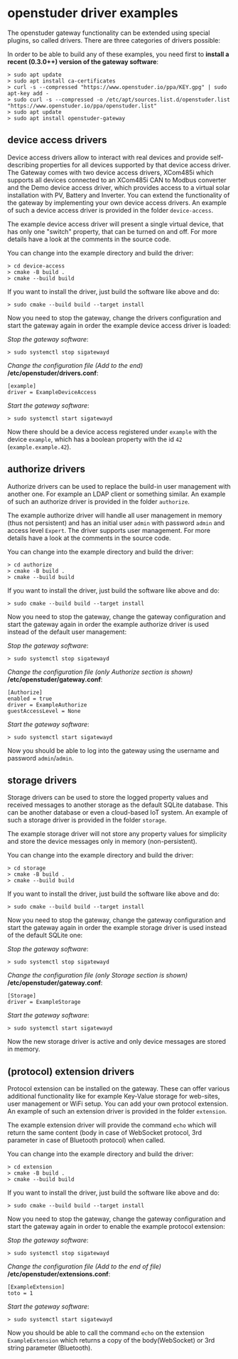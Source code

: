 # openstuder driver examples

The openstuder gateway functionality can be extended using special plugins, so called drivers. There are three categories of drivers possible:

In order to be able to build any of these examples, you need first to **install a recent (0.3.0++) version of the gateway software**:

```
> sudo apt update
> sudo apt install ca-certificates
> curl -s --compressed "https://www.openstuder.io/ppa/KEY.gpg" | sudo apt-key add -
> sudo curl -s --compressed -o /etc/apt/sources.list.d/openstuder.list "https://www.openstuder.io/ppa/openstuder.list"
> sudo apt update
> sudo apt install openstuder-gateway
```

## device access drivers

Device access drivers allow to interact with real devices and provide self-describing properties for all devices supported by that device access driver. The Gateway
comes with two device access drivers, XCom485i which supports all devices connected to an XCom485i CAN to Modbus converter and the Demo  device access driver, which 
provides access to a virtual solar installation with PV, Battery and Inverter. You can extend the functionality of the gateway by implementing your own device access
drivers. An example of such a device access driver is provided in the folder `device-access`.

The example device access driver will present a single virtual device, that has only one "switch" property, that can be turned on and off. For more details have a look 
at the comments in the source code.

You can change into the example directory and build the driver:

```
> cd device-access
> cmake -B build .
> cmake --build build
```

If you want to install the driver, just build the software like above and do:

```
> sudo cmake --build build --target install
```

Now you need to stop the gateway, change the drivers configuration and start the gateway again in order the example device access driver is loaded:

*Stop the gateway software*:

```
> sudo systemctl stop sigatewayd 
```

*Change the configuration file (Add to the end)* **/etc/openstuder/drivers.conf**:

```
[example]
driver = ExampleDeviceAccess
```

*Start the gateway software*:

```
> sudo systemctl start sigatewayd 
```

Now there should be a device access registered under `example` with the device `example`, which has a boolean property with the id `42` (`example.example.42`).


## authorize drivers

Authorize drivers can be used to replace the build-in user management with another one. For example an LDAP client or something similar. An example of such an authorize driver is provided in 
the folder `authorize`.

The example authorize driver will handle all user management in memory (thus not persistent) and has an initial user `admin` with password `admin` and access level `Expert`. The driver 
supports user management. For more details have a look at the comments in the source code.

You can change into the example directory and build the driver:

```
> cd authorize
> cmake -B build .
> cmake --build build
```

If you want to install the driver, just build the software like above and do:

```
> sudo cmake --build build --target install
```

Now you need to stop the gateway, change the gateway configuration and start the gateway again in order the example authorize driver is used instead of the default user management:

*Stop the gateway software*:

```
> sudo systemctl stop sigatewayd 
```

*Change the configuration file (only Authorize section is shown)* **/etc/openstuder/gateway.conf**:

```
[Authorize]
enabled = true
driver = ExampleAuthorize
guestAccessLevel = None
```

*Start the gateway software*:

```
> sudo systemctl start sigatewayd 
```

Now you should be able to log into the gateway using the username and password `admin`/`admin`.


## storage drivers

Storage drivers can be used to store the logged property values and received messages to another storage as the default SQLite database. This can be another database or even a cloud-based
IoT system. An example of such a storage driver is provided in the folder `storage`.

The example storage driver will not store any property values for simplicity and store the device messages only in memory (non-persistent).

You can change into the example directory and build the driver:

```
> cd storage
> cmake -B build .
> cmake --build build
```

If you want to install the driver, just build the software like above and do:

```
> sudo cmake --build build --target install
```

Now you need to stop the gateway, change the gateway configuration and start the gateway again in order the example storage driver is used instead of the default SQLite one:

*Stop the gateway software*:

```
> sudo systemctl stop sigatewayd 
```

*Change the configuration file (only Storage section is shown)* **/etc/openstuder/gateway.conf**:

```
[Storage]
driver = ExampleStorage
```

*Start the gateway software*:

```
> sudo systemctl start sigatewayd 
```

Now the new storage driver is active and only device messages are stored in memory.


## (protocol) extension drivers

Protocol extension can be installed on the gateway. These can offer various additional functionality like for example Key-Value storage for web-sites, user management or WiFi setup.
You can add your own protocol extension. An example of such an extension driver is provided in the folder `extension`. 

The example extension driver will provide the command `echo` which will return the same content (body in case of WebSocket protocol,  3rd parameter in case of Bluetooth protocol) when called.

You can change into the example directory and build the driver:

```
> cd extension
> cmake -B build .
> cmake --build build
```

If you want to install the driver, just build the software like above and do:

```
> sudo cmake --build build --target install
```

Now you need to stop the gateway, change the gateway configuration and start the gateway again in order to enable the example protocol extension:

*Stop the gateway software*:

```
> sudo systemctl stop sigatewayd 
```

*Change the configuration file (Add to the end of file)* **/etc/openstuder/extensions.conf**:

```
[ExampleExtension]
toto = 1
```

*Start the gateway software*:

```
> sudo systemctl start sigatewayd 
```

Now you should be able to call the command `echo` on the extension `ExampleExtension` which returns a copy of the body(WebSocket) or 3rd string parameter (Bluetooth).
